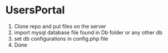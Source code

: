 # UsersPortal
1. Clone repo and put files on the server
2. import mysql database file found in Db folder or any other db
3. set db configurations in config.php file
4. Done